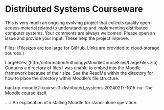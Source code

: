 # Distributed Systems Courseware

This is very much an ongoing evolving project that collects quality open-access material related to understanding and implementing distributed computer systems. Your comments are always welcomed. Please open an issue and provide your input. These help the project improve.

Files: (Filesizes are too large for GitHub. Links are provided to cloud-storage sources.)

LargeFiles: (http://InformationAnthology/MoodleCourseFiles/LargeFiles.zip)
Contains a directory of files I was unable to embed into the Moodle framework because of their size. See the ReadMe within the directory for how to place the directory within Moodle's file structure.

backup-moodle2-course-3-distributed_systems-20240217-1615-nu: The Moodle course itself.

....: An explanation of installing Moodle for stand-alone operation.

